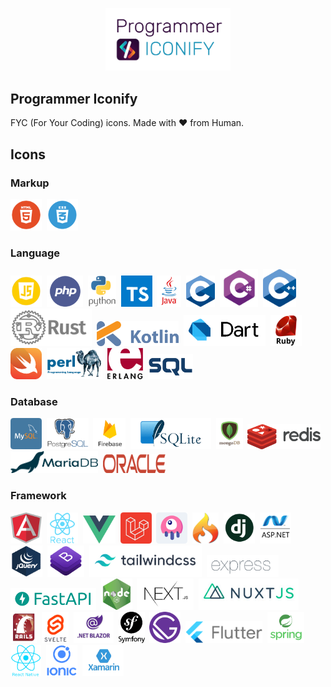 <p align="center">
    <img src="logo.png" width="200" />
</p>

## Programmer Iconify
FYC (For Your Coding) icons. Made with ❤️ from Human.

## Icons
### Markup 
<img src="icons/language/html.png" height="50" />&nbsp;
<img src="icons/language/css.png" height="50" />&nbsp;

### Language
<img src="icons/language/javascript.png" height="50" />&nbsp;
<img src="icons/language/php.png" height="50" />&nbsp;
<img src="icons/language/python.png" height="50" />&nbsp;
<img src="icons/language/typescript.png" height="50" />&nbsp;
<img src="icons/language/java.png" height="50" />&nbsp;
<img src="icons/language/c.png" height="50" />&nbsp;
<img src="icons/language/csharp.png" height="60" />&nbsp;
<img src="icons/language/cplus.png" height="60" />&nbsp;
<img src="icons/language/rust.png" height="60" />&nbsp;
<img src="icons/language/kotlin.png" height="40" />&nbsp;
<img src="icons/language/dart.png" height="50" />&nbsp;
<img src="icons/language/ruby.png" height="50" />&nbsp;
<img src="icons/language/swift.png" height="50" />&nbsp;
<img src="icons/language/perl.png" height="50" />&nbsp;
<img src="icons/language/erlang.png" height="50" />&nbsp;
<img src="icons/language/sql.png" height="40" />&nbsp;

### Database
<img src="icons/database/mysql.png" height="50" />&nbsp;
<img src="icons/database/postgresql.png" height="50" />&nbsp;
<img src="icons/database/firebase.png" height="50" />&nbsp;
<img src="icons/database/sqlite.png" height="50" />&nbsp;
<img src="icons/database/mongodb.png" height="50" />&nbsp;
<img src="icons/database/redis.png" height="40" />&nbsp;
<img src="icons/database/mariadb.png" height="35" />&nbsp;
<img src="icons/database/oracle.png" height="30" />&nbsp;

### Framework
<img src="icons/framework/angularjs.png" height="50" />&nbsp;
<img src="icons/framework/reactjs.png" height="50" />&nbsp;
<img src="icons/framework/vuejs.png" height="45" />&nbsp;
<img src="icons/framework/laravel.png" height="50" />&nbsp;
<img src="icons/framework/laravel-livewire.png" height="50" />&nbsp;
<img src="icons/framework/codeigniter.png" height="50" />&nbsp;
<img src="icons/framework/django.png" height="50" />&nbsp;
<img src="icons/framework/aspnet.png" height="50" />&nbsp;
<img src="icons/framework/jquery.png" height="50" />&nbsp;
<img src="icons/framework/bootstrap.png" height="50" />&nbsp;
<img src="icons/framework/tailwindcss.png" height="50" />&nbsp;
<img src="icons/framework/expressjs.png" height="35" />&nbsp;
<img src="icons/framework/fastapi.png" height="35" />&nbsp;
<img src="icons/framework/nodejs.png" height="50" />&nbsp;
<img src="icons/framework/nextjs.png" height="50" />&nbsp;
<img src="icons/framework/nuxtjs.jpeg" height="50" />&nbsp;
<img src="icons/framework/rubyonrails.png" height="50" />&nbsp;
<img src="icons/framework/svelte.png" height="50" />&nbsp;
<img src="icons/framework/blazor.png" height="50" />&nbsp;
<img src="icons/framework/symfony.png" height="50" />&nbsp;
<img src="icons/framework/gatsby.png" height="50" />&nbsp;
<img src="icons/framework/flutter.png" height="35" />&nbsp;
<img src="icons/framework/spring.png" height="50" />&nbsp;
<img src="icons/framework/reactnative.png" height="50" />&nbsp;
<img src="icons/framework/ionic.png" height="50" />&nbsp;
<img src="icons/framework/xamarin.png" height="50" />&nbsp;